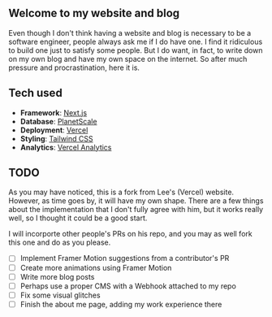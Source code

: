 ## Welcome to my website and blog

Even though I don't think having a website and blog is necessary to be a software engineer, people always ask me if I do have one. I find it ridiculous to build one just to satisfy some people. But I do want, in fact, to write down on my own blog and have my own space on the internet. So after much pressure and procrastination, here it is.

## Tech used

- **Framework**: [Next.js](https://nextjs.org/)
- **Database**: [PlanetScale](https://planetscale.com)
- **Deployment**: [Vercel](https://vercel.com)
- **Styling**: [Tailwind CSS](https://tailwindcss.com)
- **Analytics**: [Vercel Analytics](https://vercel.com/analytics)

## TODO

As you may have noticed, this is a fork from Lee's (Vercel) website. However, as time goes by, it will have my own shape.
There are a few things about the implementation that I don't fully agree with him, but it works really well, so I thought it could be a good start.

I will incorporte other people's PRs on his repo, and you may as well fork this one and do as you please.

- [ ] Implement Framer Motion suggestions from a contributor's PR
- [ ] Create more animations using Framer Motion
- [ ] Write more blog posts
- [ ] Perhaps use a proper CMS with a Webhook attached to my repo 
- [ ] Fix some visual glitches
- [ ] Finish the about me page, adding my work experience there
